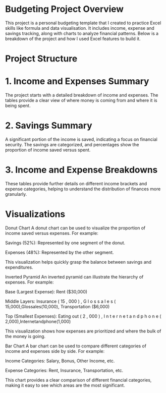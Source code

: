# Budgeting Project Overview

This project is a personal budgeting template that I created to practice Excel skills like formula and data visualisation. It includes income, expense and savings tracking, along with charts to analyze financial patterns. Below is a breakdown of the project and how I used Excel features to build it.

# Project Structure

# 1. Income and Expenses Summary
The project starts with a detailed breakdown of income and expenses. The tables provide a clear view of where money is coming from and where it is being spent.

# 2. Savings Summary
A significant portion of the income is saved, indicating a focus on financial security. The savings are categorized, and percentages show the proportion of income saved versus spent.

# 3. Income and Expense Breakdowns
These tables provide further details on different income brackets and expense categories, helping to understand the distribution of finances more granularly.

# Visualizations

Donut Chart
A donut chart can be used to visualize the proportion of income saved versus expenses. For example:

Savings (52%): Represented by one segment of the donut.

Expenses (48%): Represented by the other segment.

This visualization helps quickly grasp the balance between savings and expenditures.

Inverted Pyramid
An inverted pyramid can illustrate the hierarchy of expenses. For example:

Base (Largest Expense): Rent ($30,000)

Middle Layers: Insurance (
15
,
000
)
,
G
l
o
s
s
a
l
e
s
(
15,000),Glossales(10,000), Transportation ($6,000)

Top (Smallest Expenses): Eating out (
2
,
000
)
,
I
n
t
e
r
n
e
t
a
n
d
p
h
o
n
e
(
2,000),Internetandphone(1,000)

This visualization shows how expenses are prioritized and where the bulk of the money is going.

Bar Chart
A bar chart can be used to compare different categories of income and expenses side by side. For example:

Income Categories: Salary, Bonus, Other Income, etc.

Expense Categories: Rent, Insurance, Transportation, etc.

This chart provides a clear comparison of different financial categories, making it easy to see which areas are the most significant.
